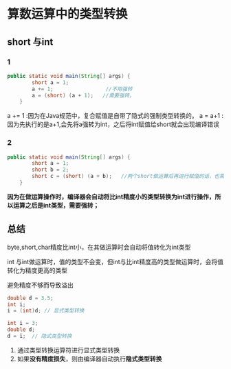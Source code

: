 # 算数运算中的类型转换

## short 与int

### 1

```java
public static void main(String[] args) {
        short a = 1;
        a += 1;                 //不用强转
        a = (short) (a + 1);   //需要强转， 
    }
```

a += 1 :因为在Java规范中，复合赋值是自带了隐式的强制类型转换的。
a = a+1 : 因为先执行的是a+1,会先将a强转为int，之后将int赋值给short就会出现编译错误

### 2

```java
public static void main(String[] args) {
        short a = 1;
        short b = 2;
        short c = (short) (a + b);   //两个short做运算后再进行赋值的话，也需要强转；
    }
```

**因为在做运算操作时，编译器会自动将比int精度小的类型转换为int进行操作，所以运算之后是int类型，需要强转；**



## 总结

byte,short,char精度比int小，在其做运算时会自动将值转化为int类型

int 与int做运算时，值的类型不会变，但int与比int精度高的类型做运算时，会将值转化为精度更高的类型

避免精度不够而导致溢出

```java
double d = 3.5;
int i;
i = (int)d; // 显式类型转换

int i = 3;
double d;
d = i;  // 隐式类型转换
```

1. 通过类型转换运算符进行显式类型转换
2. 如果**没有精度损失**，则由编译器自动执行**隐式类型转换**

